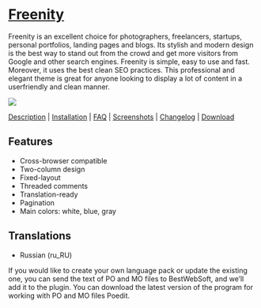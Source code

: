 <a href="http://bestweblayout.com/products/freenity/" target=_blank>Freenity</a>
==============================

Freenity is an excellent choice for photographers, freelancers, startups, personal portfolios, landing pages and blogs. Its stylish and modern design is the best way to stand out from the crowd and get more visitors from Google and other search engines. Freenity is simple, easy to use and fast. Moreover, it uses the best clean SEO practices. This professional and elegant theme is great for anyone looking to display a lot of content in a userfriendly and clean manner.

<img src="http://bestweblayout.com/wp-content/uploads/2015/06/freenity-wp-banner-588x300.jpg" />

<a href="http://bestweblayout.com/products/freenity/#description" target=_blank>Description</a> | 
<a href="http://bestweblayout.com/products/freenity/#installation" target=_blank>Installation</a> | 
<a href="http://bestweblayout.com/products/freenity/#faq" target=_blank>FAQ</a> | 
<a href="http://bestweblayout.com/products/freenity/#screenshots" target=_blank>Screenshots</a> | 
<a href="http://bestweblayout.com/products/freenity/#changelog" target=_blank>Changelog</a> | 
<a href="http://bestweblayout.com/products/freenity/#download" target=_blank>Download</a>


Features
-----------------------------
* Cross-browser compatible
* Two-column design
* Fixed-layout
* Threaded comments
* Translation-ready
* Pagination
* Main colors: white, blue, gray

Translations
-----------------------------
* Russian (ru_RU)

If you would like to create your own language pack or update the existing one, you can send the text of PO and MO files to BestWebSoft, and we’ll add it to the plugin. You can download the latest version of the program for working with PO and MO files Poedit.


